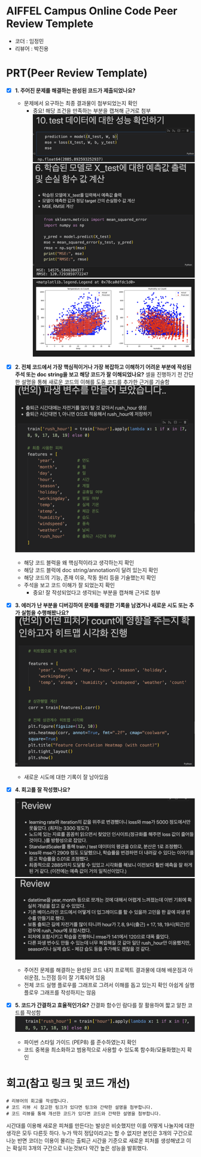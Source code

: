 # AIFFEL Campus Online Code Peer Review Templete
- 코더 : 임정민
- 리뷰어 : 박진용


# PRT(Peer Review Template)
- [X]  **1. 주어진 문제를 해결하는 완성된 코드가 제출되었나요?**
    - 문제에서 요구하는 최종 결과물이 첨부되었는지 확인
        - 중요! 해당 조건을 만족하는 부분을 캡쳐해 근거로 첨부
        ![project1 결과물](./image1_1.png)
        ![project1 결과물](./image1_2.png)
        ![project1 결과물](./image1_3.png)
    
- [X]  **2. 전체 코드에서 가장 핵심적이거나 가장 복잡하고 이해하기 어려운 부분에 작성된 
주석 또는 doc string을 보고 해당 코드가 잘 이해되었나요?**
    셀을 진행하기 전 간단한 설명을 통해 새로운 코드의 이해를 도움
    코드를 추가한 근거를 기술함
    ![project1 결과](./image2_1.png)
    - 해당 코드 블럭을 왜 핵심적이라고 생각하는지 확인
    - 해당 코드 블럭에 doc string/annotation이 달려 있는지 확인
    - 해당 코드의 기능, 존재 이유, 작동 원리 등을 기술했는지 확인
    - 주석을 보고 코드 이해가 잘 되었는지 확인
        - 중요! 잘 작성되었다고 생각되는 부분을 캡쳐해 근거로 첨부
        
- [X]  **3. 에러가 난 부분을 디버깅하여 문제를 해결한 기록을 남겼거나
새로운 시도 또는 추가 실험을 수행해봤나요?**
        ![project1 결과](./image3_1.png)
    
    - 새로운 시도에 대한 기록이 잘 남아있음


- [X]  **4. 회고를 잘 작성했나요?**

    ![project1 결과](./image4_1.png)
    ![project1 결과](./image4_2.png)
    - 주어진 문제를 해결하는 완성된 코드 내지 프로젝트 결과물에 대해
    배운점과 아쉬운점, 느낀점 등이 잘 기록되어 있음
    - 전체 코드 실행 플로우를 그래프로 그려서 이해를 돕고 있는지 확인
        아쉽게 실행 플로우 그래프를 작성하지는 않음 
        
- [X]  **5. 코드가 간결하고 효율적인가요?**
    간결화 함수인 람다를 잘 활용하여 짧고 알찬 코드를 작성함
    ![project1 결과](./image5_1.png)
    
    - 파이썬 스타일 가이드 (PEP8) 를 준수하였는지 확인
    - 코드 중복을 최소화하고 범용적으로 사용할 수 있도록 함수화/모듈화했는지 확인
        


# 회고(참고 링크 및 코드 개선)
```
# 리뷰어의 회고를 작성합니다.
# 코드 리뷰 시 참고한 링크가 있다면 링크와 간략한 설명을 첨부합니다.
# 코드 리뷰를 통해 개선한 코드가 있다면 코드와 간략한 설명을 첨부합니다.
```
시간대를 이용해 새로운 피쳐를 만든다는 발상은 비슷했지만 
이를 어떻게 나눌지에 대한 생각은 모두 다른듯 하다.
누가 딱히 정답이라고는 할 수 없지만 본인은 3개의 구간으로 나눈 반면
코더는 이용이 몰리는 출퇴근 시간을 기준으로 새로운 피처를 생성해냈고 
이는 확실히 3개의 구간으로 나눈것보다 약간 높은 성능을 발휘했다.

